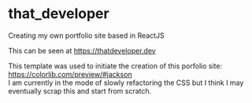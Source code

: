 # that_developer
Creating my own portfolio site based in ReactJS

This can be seen at https://thatdeveloper.dev

This template was used to initiate the creation of this porfolio site: https://colorlib.com/preview/#jackson<br />
I am currently in the mode of slowly refactoring the CSS but I think I may eventually scrap this and start from scratch.
